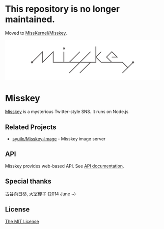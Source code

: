 # **This repository is no longer maintained.**
Moved to [MissKernel/Misskey](https://github.com/MissKernel/Misskey).

![](misskey-logo.png)

# Misskey
[Misskey](https://misskey.xyz/) is a mysterious Twitter-style SNS.
It runs on Node.js.

## Related Projects
* [syuilo/Misskey-Image](https://github.com/syuilo/Misskey-Image) - Misskey image server

## API
Misskey provides web-based API.
See [API documentation](doc/api.md).

## Special thanks
古谷向日葵, 大室櫻子 (2014 June ~)

## License
[The MIT License](LICENSE)
